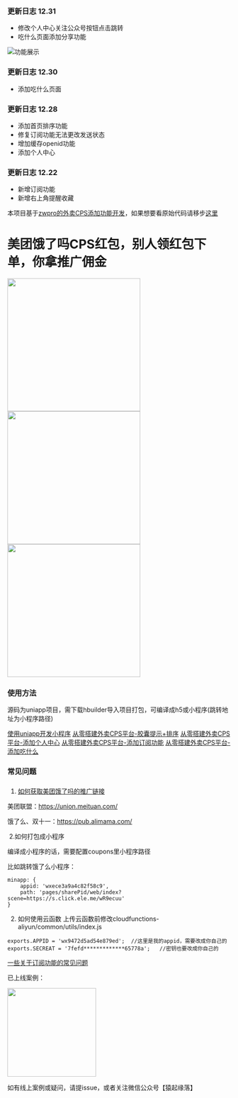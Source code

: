 ### 更新日志 12.31
- 修改个人中心关注公众号按钮点击跳转
- 吃什么页面添加分享功能

![功能展示](https://github.com/SunJackson/coupons-ss/raw/dev/examples/7057e518bd7fbb71c3e182bf208aeeda.gif)

### 更新日志 12.30
- 添加吃什么页面

### 更新日志 12.28

- 添加首页排序功能
- 修复订阅功能无法更改发送状态
- 增加缓存openid功能
- 添加个人中心

### 更新日志 12.22

- 新增订阅功能
- 新增右上角提醒收藏

本项目基于[zwpro的外卖CPS添加功能开发](https://github.com/zwpro/coupons)，如果想要看原始代码请移步[这里](https://github.com/zwpro/coupons)


# 美团饿了吗CPS红包，别人领红包下单，你拿推广佣金

<img src="https://github.com/SunJackson/coupons-ss/raw/dev/examples/index.png" width="300"/>
<img src="https://github.com/SunJackson/coupons-ss/raw/dev/examples/eatwhat.png" width="300"/>
<img src="https://github.com/SunJackson/coupons-ss/raw/dev/examples/home.png" width="300"/>


### 使用方法

源码为uniapp项目，需下载hbuilder导入项目打包，可编译成h5或小程序(跳转地址为小程序路径)

[使用uniapp开发小程序](https://mp.weixin.qq.com/s/svrd4CSaArtP44m_8JNzNg)
[从零搭建外卖CPS平台-胶囊提示+排序](https://mp.weixin.qq.com/s/3Hu0CL4viSPp3i0PpQjz4g)
[从零搭建外卖CPS平台-添加个人中心](https://mp.weixin.qq.com/s/GfEkF-Klx-PuNP5L-88TZw)
[从零搭建外卖CPS平台-添加订阅功能](https://mp.weixin.qq.com/s/kfKSuhHQTo6ZVvwTTgisfw)
[从零搭建外卖CPS平台-添加吃什么](https://mp.weixin.qq.com/s/vFYNpbNb8wV_r4MraAwZpw)


### 常见问题
### 
1. [如何获取美团饿了吗的推广链接](https://mp.weixin.qq.com/s/9EdkRBYL_O_OetzBT2rldw)

美团联盟：https://union.meituan.com/

饿了么、双十一：https://pub.alimama.com/

​	2.如何打包成小程序

编译成小程序的话，需要配置coupons里小程序路径

比如跳转饿了么小程序：

```
minapp: {
    appid: 'wxece3a9a4c82f58c9',
    path: 'pages/sharePid/web/index?scene=https://s.click.ele.me/wR9ecuu'
}
```

2. 如何使用云函数
上传云函数前修改cloudfunctions-aliyun/common/utils/index.js
```
exports.APPID = 'wx9472d5ad54e879ed';  //这里是我的appid，需要改成你自己的
exports.SECREAT = '7fefd*************65778a';   //密钥也要改成你自己的
```
[一些关于订阅功能的常见问题](https://mp.weixin.qq.com/s/0RGdoj9iN92gKSWHK8HoVw)


已上线案例：

<img src="[](https://github.com/SunJackson/coupons-ss/raw/dev/examples)/惠吃会喝.png" width="200"/>


如有线上案例或疑问，请提issue，或者关注微信公众号【猿起缘落】
